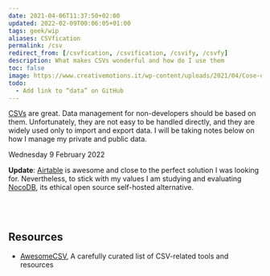 ```yaml
---
date: 2021-04-06T11:37:50+02:00
updated: 2022-02-09T00:06:05+01:00
tags: geek/wip
aliases: CSVfication
permalink: /csv
redirect_from: [/csvfication, /csvification, /csvify, /csvfy]
description: What makes CSVs wonderful and how do I use them
toc: false
image: https://www.creativemotions.it/wp-content/uploads/2021/04/Cose-un-file-CSV-e-come-aprire-il-formato-file-CSV.jpg
todo:
  - Add link to “data” on GitHub
---
```

[CSVs](https://en.wikipedia.org/wiki/Comma-separated_values 'Comma-separated values on Wikipedia') are great. Data management for non-developers should be based on them. Unfortunately, they are not easy to be handled directly, and they are widely used only to import and export data. I will be taking notes below on how I manage my private and public data.

<p class='date'><time datetime='2022-02-09T00:03:07+01:00'>Wednesday  9 February 2022</time></p>

**Update**: [Airtable](https://airtable.com 'Airtable') is awesome and close to the perfect solution I was looking for. Nevertheless, to stick with my values I am studying and evaluating [NocoDB](https://nocodb.org 'NocoDB'), its ethical open source self-hosted alternative.

<br>
<br>

## Resources

- [AwesomeCSV](https://project-awesome.org/secretGeek/awesomeCSV 'awesomeCSV on Project Awesome'), A carefully curated list of CSV-related tools and resources
